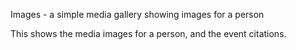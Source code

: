 Images - a simple media gallery showing images for a person

This shows the media images for a person, and the event citations.




